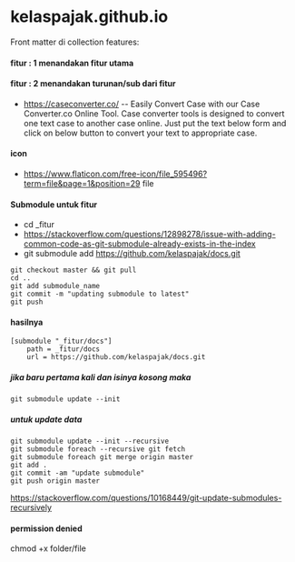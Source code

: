# kelaspajak.github.io
Front matter di collection features:

#### fitur : 1 menandakan fitur utama
#### fitur : 2 menandakan turunan/sub dari fitur

- https://caseconverter.co/ -- Easily Convert Case with our Case Converter.co Online Tool. Case converter tools is designed to convert one text case to another case online. Just put the text below form and click on below button to convert your text to appropriate case.

#### icon
- https://www.flaticon.com/free-icon/file_595496?term=file&page=1&position=29 file

#### Submodule untuk fitur
- cd _fitur 
- https://stackoverflow.com/questions/12898278/issue-with-adding-common-code-as-git-submodule-already-exists-in-the-index
- git submodule add https://github.com/kelaspajak/docs.git

```cd submodule_name
git checkout master && git pull
cd ..
git add submodule_name
git commit -m "updating submodule to latest"
git push
```

#### hasilnya 


```
[submodule "_fitur/docs"]
	path = _fitur/docs
	url = https://github.com/kelaspajak/docs.git
```

##### jika baru pertama kali dan isinya kosong maka

`git submodule update --init`

##### untuk update data
```
git submodule update --init --recursive
git submodule foreach --recursive git fetch
git submodule foreach git merge origin master
git add .
git commit -am "update submodule"
git push origin master
```

https://stackoverflow.com/questions/10168449/git-update-submodules-recursively

#### permission denied
chmod +x folder/file
